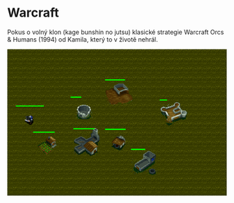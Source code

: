 # Warcraft

Pokus o volný klon (kage bunshin no jutsu) klasické strategie Warcraft Orcs & Humans (1994) od Kamila, který to v životě nehrál.
<p><img src="https://github.com/KamilKohoutek/warcraft/blob/master/preview_040617.PNG" alt="Náhled demo mapy" style="max-width:100%;"></p>
